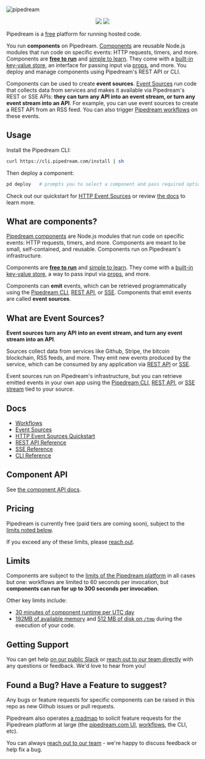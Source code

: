 ![pipedream](https://i.ibb.co/hB42XLK/github2.png)

<p align="center">
  <img src="https://img.shields.io/badge/-Join%20us%20on%20Slack-green?logo=slack&logoColor=34d28B&labelColor=150d11&color=34d28B&logoWidth=18&link=https%3A%2F%2Fpipedream.com%2Fcommunity&link=https%3A%2F%2Fpipedream.com%2Fcommunity)](https://pipedream.com/community">
  <img src="https://img.shields.io/twitter/follow/pipedream?label=Follow%20%40pipedream&style=social">
</p>

Pipedream is a [free](#pricing) platform for running hosted code.

You run **components** on Pipedream. [Components](#what-are-components) are reusable Node.js modules that run code on specific events: HTTP requests, timers, and more. Components are [**free to run**](#pricing) and [simple to learn](COMPONENT-API.md). They come with a [built-in key-value store](COMPONENT-API.md#servicedb), an interface for passing input via [props](COMPONENT-API.md#props), and more. You deploy and manage components using Pipedream's REST API or CLI.

Components can be used to create **event sources**. [Event Sources](#what-are-event-sources) run code that collects data from services and makes it available via Pipedream's REST or SSE APIs: **they can turn any API into an event stream, or turn any event stream into an API**. For example, you can use event sources to create a REST API from an RSS feed. You can also trigger [Pipedream workflows](https://docs.pipedream.com/workflows/) on these events.

## Usage

Install the Pipedream CLI:

```bash
curl https://cli.pipedream.com/install | sh
```

Then deploy a component:

```bash
pd deploy   # prompts you to select a component and pass required options
```

Check out our quickstart for [HTTP Event Sources](/components/http/) or review [the docs](#docs) to learn more.

## What are components?

[Pipedream components](COMPONENT-API.md) are Node.js modules that run code on specific events: HTTP requests, timers, and more. Components are meant to be small, self-contained, and reusable. Components run on Pipedream's infrastructure.

Components are [**free to run**](#pricing) and [simple to learn](COMPONENT-API.md). They come with a [built-in key-value store](COMPONENT-API.md#servicedb), a way to pass input via [props](COMPONENT-API.md#props), and more.

Components can **emit** events, which can be retrieved programmatically using the [Pipedream CLI](https://docs.pipedream.com/cli/reference/), [REST API](https://docs.pipedream.com/api/rest/), or [SSE](https://docs.pipedream.com/api/sse/). Components that emit events are called **event sources**.

## What are Event Sources?

**Event sources turn any API into an event stream, and turn any event stream into an API**.

Sources collect data from services like Github, Stripe, the bitcoin blockchain, RSS feeds, and more. They emit new events produced by the service, which can be consumed by any application via [REST API](https://docs.pipedream.com/api/rest/) or [SSE](https://docs.pipedream.com/api/sse/).

Event sources run on Pipedream's infrastructure, but you can retrieve emitted events in your own app using the [Pipedream CLI](https://docs.pipedream.com/cli/reference/), [REST API](https://docs.pipedream.com/api/rest/), or [SSE stream](https://docs.pipedream.com/api/sse/) tied to your source.

## Docs

- [Workflows](https://docs.pipedream.com/workflows/)
- [Event Sources](https://docs.pipedream.com/event-sources/)
- [HTTP Event Sources Quickstart](https://github.com/PipedreamHQ/pipedream/tree/master/components/http)
- [REST API Reference](https://docs.pipedream.com/api/rest/)
- [SSE Reference](https://docs.pipedream.com/api/sse/)
- [CLI Reference](https://docs.pipedream.com/cli/reference/)

## Component API

See [the component API docs](COMPONENT-API.md).

## Pricing

Pipedream is currently free (paid tiers are coming soon), subject to the [limits noted below](#limits).

If you exceed any of these limits, please [reach out](https://docs.pipedream.com/support/).

## Limits

Components are subject to the [limits of the Pipedream platform](https://docs.pipedream.com/limits/) in all cases but one: workflows are limited to 60 seconds per invocation, but **components can run for up to 300 seconds per invocation**.

Other key limits include:

- [30 minutes of component runtime per UTC day](https://docs.pipedream.com/limits/#execution-time-per-day)
- [192MB of available memory](https://docs.pipedream.com/limits/#memory) and [512 MB of disk on `/tmp`](https://docs.pipedream.com/limits/#disk) during the execution of your code.

## Getting Support

You can get help [on our public Slack](https://pipedream.com/community) or [reach out to our team directly](https://docs.pipedream.com/support/) with any questions or feedback. We'd love to hear from you!

## Found a Bug? Have a Feature to suggest?

Any bugs or feature requests for specific components can be raised in this repo as new Github issues or pull requests.

Pipedream also operates [a roadmap](https://github.com/PipedreamHQ/roadmap) to solicit feature requests for the Pipedream platform at large (the [pipedream.com UI](https://pipedream.com), [workflows](https://docs.pipedream.com/workflows/), the CLI, etc).

You can always [reach out to our team](https://docs.pipedream.com/support/) - we're happy to discuss feedback or help fix a bug.
